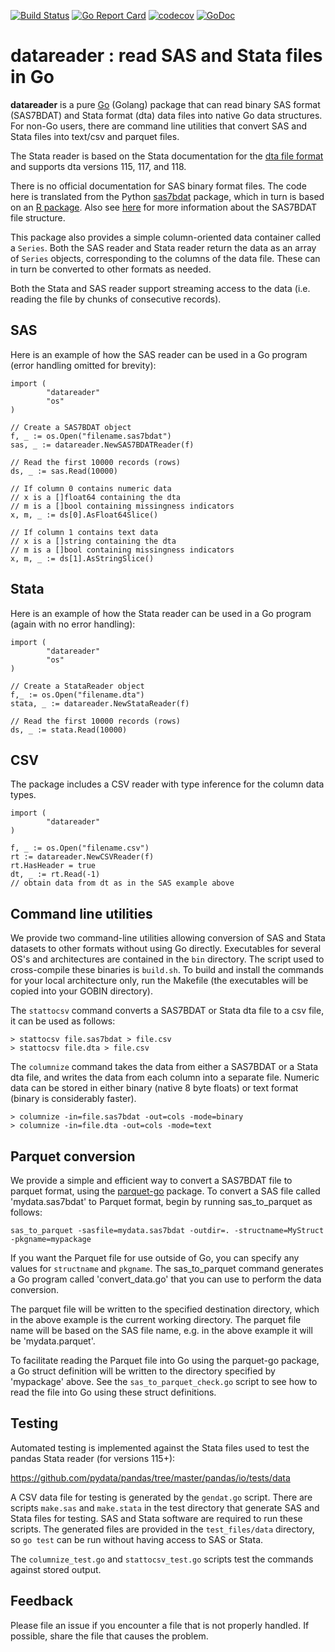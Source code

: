[![Build Status](https://travis-ci.org/kshedden/datareader.svg?branch=master)](https://travis-ci.org/kshedden/datareader)
[![Go Report Card](https://goreportcard.com/badge/github.com/kshedden/datareader)](https://goreportcard.com/report/github.com/kshedden/datareader)
[![codecov](https://codecov.io/gh/kshedden/datareader/branch/master/graph/badge.svg)](https://codecov.io/gh/kshedden/datareader)
[![GoDoc](https://godoc.org/github.com/kshedden/datareader?status.png)](https://godoc.org/github.com/kshedden/datareader)

datareader : read SAS and Stata files in Go
=========================

__datareader__ is a pure [Go](https://golang.org) (Golang) package
that can read binary SAS format (SAS7BDAT) and Stata format (dta) data
files into native Go data structures.  For non-Go users, there are
command line utilities that convert SAS and Stata files into text/csv
and parquet files.

The Stata reader is based on the Stata documentation for the [dta file
format](http://www.stata.com/help.cgi?dta) and supports dta versions
115, 117, and 118.

There is no official documentation for SAS binary format files.  The
code here is translated from the Python
[sas7bdat](https://pypi.python.org/pypi/sas7bdat) package, which in
turn is based on an [R
package](https://github.com/BioStatMatt/sas7bdat).  Also see
[here](https://cran.r-project.org/web/packages/sas7bdat/vignettes/sas7bdat.pdf)
for more information about the SAS7BDAT file structure.

This package also provides a simple column-oriented data container
called a `Series`.  Both the SAS reader and Stata reader return the
data as an array of `Series` objects, corresponding to the columns of
the data file.  These can in turn be converted to other formats as
needed.

Both the Stata and SAS reader support streaming access to the data
(i.e. reading the file by chunks of consecutive records).

## SAS

Here is an example of how the SAS reader can be used in a Go program
(error handling omitted for brevity):

```
import (
        "datareader"
        "os"
)

// Create a SAS7BDAT object
f, _ := os.Open("filename.sas7bdat")
sas, _ := datareader.NewSAS7BDATReader(f)

// Read the first 10000 records (rows)
ds, _ := sas.Read(10000)

// If column 0 contains numeric data
// x is a []float64 containing the dta
// m is a []bool containing missingness indicators
x, m, _ := ds[0].AsFloat64Slice()

// If column 1 contains text data
// x is a []string containing the dta
// m is a []bool containing missingness indicators
x, m, _ := ds[1].AsStringSlice()
```

## Stata

Here is an example of how the Stata reader can be used in a Go program
(again with no error handling):

```
import (
        "datareader"
        "os"
)

// Create a StataReader object
f,_ := os.Open("filename.dta")
stata, _ := datareader.NewStataReader(f)

// Read the first 10000 records (rows)
ds, _ := stata.Read(10000)
```

## CSV

The package includes a CSV reader with type inference for the column data types.

```
import (
        "datareader"
)

f, _ := os.Open("filename.csv")
rt := datareader.NewCSVReader(f)
rt.HasHeader = true
dt, _ := rt.Read(-1)
// obtain data from dt as in the SAS example above
```

## Command line utilities

We provide two command-line utilities allowing conversion of SAS and
Stata datasets to other formats without using Go directly.
Executables for several OS's and architectures are contained in the
`bin` directory.  The script used to cross-compile these binaries is
`build.sh`.  To build and install the commands for your local
architecture only, run the Makefile (the executables will be copied
into your GOBIN directory).

The `stattocsv` command converts a SAS7BDAT or Stata dta file to a csv
file, it can be used as follows:

```
> stattocsv file.sas7bdat > file.csv
> stattocsv file.dta > file.csv
```

The `columnize` command takes the data from either a SAS7BDAT or a
Stata dta file, and writes the data from each column into a separate
file.  Numeric data can be stored in either binary (native 8 byte
floats) or text format (binary is considerably faster).

```
> columnize -in=file.sas7bdat -out=cols -mode=binary
> columnize -in=file.dta -out=cols -mode=text
```

## Parquet conversion

We provide a simple and efficient way to convert a SAS7BDAT file to
parquet format, using the
[parquet-go](https://github.com/xitongsys/parquet-go) package.  To
convert a SAS file called 'mydata.sas7bdat' to Parquet format, begin
by running sas_to_parquet as follows:

```
sas_to_parquet -sasfile=mydata.sas7bdat -outdir=. -structname=MyStruct -pkgname=mypackage
```

If you want the Parquet file for use outside of Go, you can specify
any values for `structname` and `pkgname`.  The sas_to_parquet command
generates a Go program called 'convert_data.go' that you can use to
perform the data conversion.

The parquet file will be written to the specified destination
directory, which in the above example is the current working
directory.  The parquet file name will be based on the SAS file name,
e.g. in the above example it will be 'mydata.parquet'.

To facilitate reading the Parquet file into Go using the parquet-go
package, a Go struct definition will be written to the directory
specified by 'mypackage' above.  See the `sas_to_parquet_check.go`
script to see how to read the file into Go using these struct
definitions.

## Testing

Automated testing is implemented against the Stata files used to test
the pandas Stata reader (for versions 115+):

https://github.com/pydata/pandas/tree/master/pandas/io/tests/data

A CSV data file for testing is generated by the `gendat.go` script.
There are scripts `make.sas` and `make.stata` in the test directory
that generate SAS and Stata files for testing.  SAS and Stata software
are required to run these scripts.  The generated files are provided
in the `test_files/data` directory, so `go test` can be run without
having access to SAS or Stata.

The `columnize_test.go` and `stattocsv_test.go` scripts test the
commands against stored output.

## Feedback

Please file an issue if you encounter a file that is not properly
handled.  If possible, share the file that causes the problem.